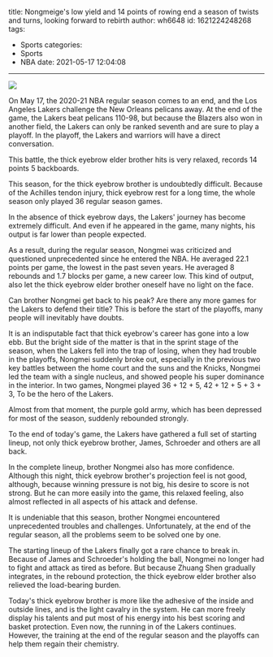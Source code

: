 title: Nongmeige's low yield and 14 points of rowing end a season of twists and turns, looking forward to rebirth
author: wh6648
id: 1621224248268
tags: 
- Sports
categories: 
- Sports
- NBA
date: 2021-05-17 12:04:08
---
![](https://p9.itc.cn/q_70/images01/20210517/2e810f31e0f948f28e20d49a29395be2.jpeg)


On May 17, the 2020-21 NBA regular season comes to an end, and the Los Angeles Lakers challenge the New Orleans pelicans away. At the end of the game, the Lakers beat pelicans 110-98, but because the Blazers also won in another field, the Lakers can only be ranked seventh and are sure to play a playoff. In the playoff, the Lakers and warriors will have a direct conversation.

This battle, the thick eyebrow elder brother hits is very relaxed, records 14 points 5 backboards.

This season, for the thick eyebrow brother is undoubtedly difficult. Because of the Achilles tendon injury, thick eyebrow rest for a long time, the whole season only played 36 regular season games.

In the absence of thick eyebrow days, the Lakers' journey has become extremely difficult. And even if he appeared in the game, many nights, his output is far lower than people expected.

As a result, during the regular season, Nongmei was criticized and questioned unprecedented since he entered the NBA. He averaged 22.1 points per game, the lowest in the past seven years. He averaged 8 rebounds and 1.7 blocks per game, a new career low. This kind of output, also let the thick eyebrow elder brother oneself have no light on the face.

Can brother Nongmei get back to his peak? Are there any more games for the Lakers to defend their title? This is before the start of the playoffs, many people will inevitably have doubts.

It is an indisputable fact that thick eyebrow's career has gone into a low ebb. But the bright side of the matter is that in the sprint stage of the season, when the Lakers fell into the trap of losing, when they had trouble in the playoffs, Nongmei suddenly broke out, especially in the previous two key battles between the home court and the suns and the Knicks, Nongmei led the team with a single nucleus, and showed people his super dominance in the interior. In two games, Nongmei played 36 + 12 + 5, 42 + 12 + 5 + 3 + 3, To be the hero of the Lakers.

Almost from that moment, the purple gold army, which has been depressed for most of the season, suddenly rebounded strongly.

To the end of today's game, the Lakers have gathered a full set of starting lineup, not only thick eyebrow brother, James, Schroeder and others are all back.

In the complete lineup, brother Nongmei also has more confidence. Although this night, thick eyebrow brother's projection feel is not good, although, because winning pressure is not big, his desire to score is not strong. But he can more easily into the game, this relaxed feeling, also almost reflected in all aspects of his attack and defense.

It is undeniable that this season, brother Nongmei encountered unprecedented troubles and challenges. Unfortunately, at the end of the regular season, all the problems seem to be solved one by one.

The starting lineup of the Lakers finally got a rare chance to break in. Because of James and Schroeder's holding the ball, Nongmei no longer had to fight and attack as tired as before. But because Zhuang Shen gradually integrates, in the rebound protection, the thick eyebrow elder brother also relieved the load-bearing burden.

Today's thick eyebrow brother is more like the adhesive of the inside and outside lines, and is the light cavalry in the system. He can more freely display his talents and put most of his energy into his best scoring and basket protection. Even now, the running in of the Lakers continues. However, the training at the end of the regular season and the playoffs can help them regain their chemistry.

